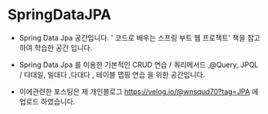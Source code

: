 # SpringDataJPA


- Spring Data Jpa 공간입니다.  ' 코드로 배우는 스프링 부트 웹 프로젝트' 책을 참고하여 학습한 공간 입니다.

- Spring Data Jpa 를 이용한 기본적인 CRUD 연습 /  쿼리메서드 ,@Query, JPQL  /  다대일, 일대다 ,다대다 , 테이블 맵핑 연습 을 위한 공간입니다.

- 이에관련한 포스팅은 제 개인블로그 https://velog.io/@wnsqud70?tag=JPA 에 업로드 하였습니다.



